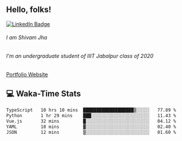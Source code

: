 
## Hello, folks!

[![LinkedIn Badge](https://img.shields.io/badge/LinkedIn-Profile-informational?style=flat&logo=linkedin&logoColor=white&color=0D76A8)](https://www.linkedin.com/in/shivam-jha-bb44a4200/)

###### I am Shivam Jha
###### I'm an undergraduate student of IIIT Jabalpur class of 2020

<a href="https://shivamjhaa.github.io/ShivamJha/" target="blank">Portfolio Website</a>

## 💻 Waka-Time Stats
<!--START_SECTION:waka-->

```txt
TypeScript   10 hrs 10 mins  ███████████████████▒░░░░░   77.89 %
Python       1 hr 29 mins    ███░░░░░░░░░░░░░░░░░░░░░░   11.43 %
Vue.js       32 mins         █░░░░░░░░░░░░░░░░░░░░░░░░   04.12 %
YAML         18 mins         ▓░░░░░░░░░░░░░░░░░░░░░░░░   02.40 %
JSON         12 mins         ▒░░░░░░░░░░░░░░░░░░░░░░░░   01.60 %
```

<!--END_SECTION:waka-->


<br>


<!---
ShivamJhaa/ShivamJhaa is a ✨ special ✨ repository because its `README.md` (this file) appears on your GitHub profile.
You can click the Preview link to take a look at your changes.
--->
